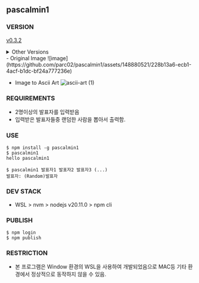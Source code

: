 ## pascalmin1

### VERSION
[v0.3.2](https://www.npmjs.com/package/pascalmin1/v/0.3.2)

<details>
<summary>Other Versions</summary>
  
- [v0.3.0](https://www.npmjs.com/package/pascalmin1/v/0.3.0)
- [v0.2.1](https://www.npmjs.com/package/pascalmin1/v/0.2.1)
- [v0.1.1](https://www.npmjs.com/package/pascalmin1/v/0.1.1)
</details>
- Original Image
![image](https://github.com/parc02/pascalmin1/assets/148880521/228b13a6-ecb1-4acf-b1dc-bf24a777236e)

- Image to Ascii Art
![ascii-art (1)](https://github.com/parc02/pascalmin1/assets/148880521/9f7af8a4-5145-4363-8585-1d5ea2bcafb2)

### REQUIREMENTS
- 2명이상의 발표자를 입력받음
- 입력받은 발표자들중 랜덤한 사람을 뽑아서 출력함.

### USE
```
$ npm install -g pascalmin1
$ pascalmin1
hello pascalmin1

$ pascalmin1 발표자1 발표자2 발표자3 (...)
발표자: (Random)발표자
```

### DEV STACK
- WSL > nvm > nodejs v20.11.0 > npm cli


### PUBLISH
```
$ npm login
$ npm publish
```

### RESTRICTION
- 본 프로그램은 Window 환경의 WSL을 사용하여 개발되었음으로 MAC등 기타 환경에서 정상적으로 동작하지 않을 수 있음.

